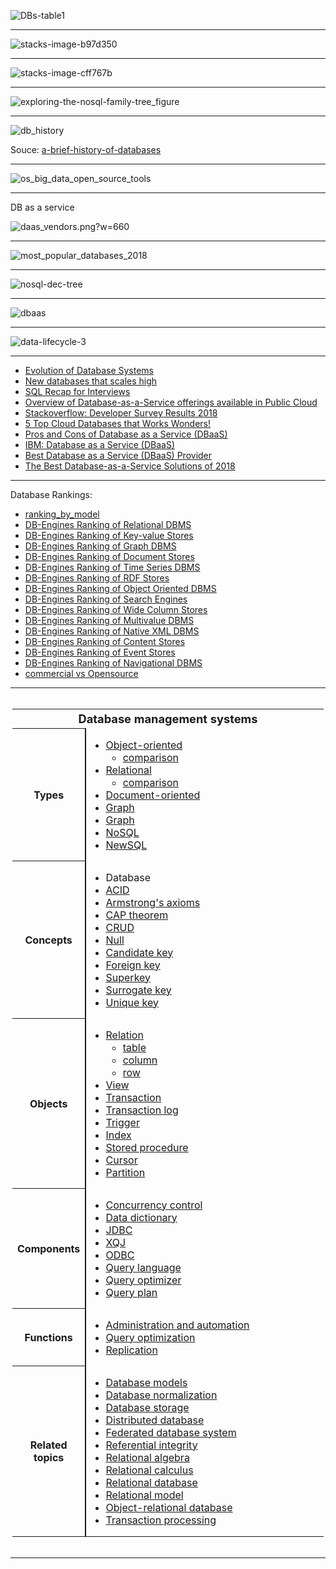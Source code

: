 

![DBs-table1](https://www.analyticsvidhya.com/wp-content/uploads/2014/11/DBs-table1.png)

-------------

![stacks-image-b97d350](http://graphdatamodeling.com/GraphDataModeling/files/stacks-image-b97d350.png)

---------------

![stacks-image-cff767b](http://graphdatamodeling.com/GraphDataModeling/files/stacks-image-cff767b.png)


-----------

![exploring-the-nosql-family-tree_figure](https://www.ibmbigdatahub.com/sites/default/files/datamag/2014/03/exploring-the-nosql-family-tree_figure.png)

------------

![db_history](https://github.com/gopala-kr/a-week-in-wild-ai/blob/master/10-ai-in-enterprise-services/imgs/db_history.PNG)


Souce: [a-brief-history-of-databases](https://peterjamesthomas.com/wp-content/uploads/2018/02/a-brief-history-of-databases.pdf)

-------

![os_big_data_open_source_tools](http://usblogs.pwc.com/emerging-technology/wp-content/uploads/2016/09/mw-15-1351-database-evolution-dist.png)

----------

DB as a service

![daas_vendors.png?w=660](https://blog.jhnr.ch/images/daas_vendors.png?w=660)

----------

![most_popular_databases_2018](https://www.eversql.com/wp-content/uploads/2018/03/most_popular_databases_2018-768x656.png)

-------

![nosql-dec-tree](https://www.innoarchitech.com/assets/images/nosql-dec-tree.png)

-----------

![dbaas](https://github.com/gopala-kr/a-week-in-wild-ai/blob/master/10-ai-in-enterprise-services/imgs/dbaas.JPG)

--------

![data-lifecycle-3](https://cloud.google.com/solutions/images/data-lifecycle-3.svg)

--------

- [Evolution of Database Systems](http://www.cs.put.poznan.pl/kdembczynski/lectures/pmds/lectures/edbs.pdf)
- [New databases that scales high](https://www.slideshare.net/welkaim/new-databases-that-scales-high)
- [SQL Recap for Interviews](https://towardsdatascience.com/sql-cheat-sheet-for-interviews-6e5981fa797b)
- [Overview of Database-as-a-Service offerings available in Public Cloud](https://blog.jhnr.ch/2015/09/07/overview-of-database-as-a-service-offerings-available-in-public-cloud/)
- [Stackoverflow: Developer Survey Results
2018](https://insights.stackoverflow.com/survey/2018/)
- [5 Top Cloud Databases that Works Wonders!](https://hackernoon.com/5-top-cloud-databases-that-works-wonders-7e628810e3ac)
- [Pros and Cons of Database as a Service (DBaaS)](https://www.objectrocket.com/blog/company/advantages-and-disadvantages-of-dbaas/)
- [IBM: Database as a Service (DBaaS)](https://www.ibm.com/developerworks/community/blogs/8f058ee2-f3aa-4976-aeb8-4e6102dc86f8/entry/what-is-database-as-a-service-dbaas?lang=en)
- [Best Database as a Service (DBaaS) Provider](https://www.g2crowd.com/categories/database-as-a-service-dbaas)
- [The Best Database-as-a-Service Solutions of 2018](https://in.pcmag.com/software/124292/guide/the-best-database-as-a-service-solutions-of-2018)

-------

Database Rankings:

- [ranking_by_model](https://db-engines.com/en/ranking_categories)
- [DB-Engines Ranking of Relational DBMS](https://db-engines.com/en/ranking/relational+dbms)
- [DB-Engines Ranking of Key-value Stores](https://db-engines.com/en/ranking/key-value+store)
- [DB-Engines Ranking of Graph DBMS](https://db-engines.com/en/ranking/graph+dbms)
- [DB-Engines Ranking of Document Stores](https://db-engines.com/en/ranking/document+store)
- [DB-Engines Ranking of Time Series DBMS](https://db-engines.com/en/ranking/time+series+dbms)
- [DB-Engines Ranking of RDF Stores](https://db-engines.com/en/ranking/rdf+store)
- [DB-Engines Ranking of Object Oriented DBMS](https://db-engines.com/en/ranking/object+oriented+dbms)
- [DB-Engines Ranking of Search Engines](https://db-engines.com/en/ranking/search+engine)
- [DB-Engines Ranking of Wide Column Stores](https://db-engines.com/en/ranking/wide+column+store)
- [DB-Engines Ranking of Multivalue DBMS](https://db-engines.com/en/ranking/multivalue+dbms)
- [DB-Engines Ranking of Native XML DBMS](https://db-engines.com/en/ranking/native+xml+dbms)
- [DB-Engines Ranking of Content Stores](https://db-engines.com/en/ranking/content+store)
- [DB-Engines Ranking of Event Stores](https://db-engines.com/en/ranking/event+store)
- [DB-Engines Ranking of Navigational DBMS](https://db-engines.com/en/ranking/navigational+dbms)
- [commercial vs Opensource](https://db-engines.com/en/ranking_osvsc)

--------



<div role="navigation" class="navbox" aria-labelledby="Database_management_systems" style="padding:3px"><table class="nowraplinks hlist collapsible autocollapse navbox-inner" style="border-spacing:0;background:transparent;color:inherit"><tbody><tr><th scope="col" class="navbox-title" colspan="2"><div id="Database_management_systems" style="font-size:114%;margin:0 4em"><a class="mw-selflink selflink">Database management systems</a></div></th></tr><tr><th scope="row" class="navbox-group" style="width:1%">Types</th><td class="navbox-list navbox-odd" style="text-align:left;border-left-width:2px;border-left-style:solid;width:100%;padding:0px"><div style="padding:0em 0.25em">
<ul><li><a href="https://en.wikipedia.org/wiki/Object_database" title="Object database">Object-oriented</a>
<ul><li><a href="https://en.wikipedia.org/wiki/Comparison_of_object_database_management_systems" title="Comparison of object database management systems">comparison</a></li></ul></li>
<li><a href="https://en.wikipedia.org/wiki/List_of_relational_database_management_systems" title="List of relational database management systems">Relational</a>
<ul><li><a href="https://en.wikipedia.org/wiki/Comparison_of_relational_database_management_systems" title="Comparison of relational database management systems">comparison</a></li></ul></li>
<li><a href="https://en.wikipedia.org/wiki/Document-oriented_database" title="Document-oriented database">Document-oriented</a></li>
<li><a href="https://en.wikipedia.org/wiki/Graph_database" title="Graph database">Graph</a></li>
<li><a href="https://en.wikipedia.org/wiki/Graph_database" title="Graph database">Graph</a></li>
<li><a href="https://en.wikipedia.org//wiki/NoSQL" title="NoSQL">NoSQL</a></li>
<li><a href="https://en.wikipedia.org//wiki/NewSQL" title="NewSQL">NewSQL</a></li></ul>
</div></td></tr><tr><th scope="row" class="navbox-group" style="width:1%">Concepts</th><td class="navbox-list navbox-even" style="text-align:left;border-left-width:2px;border-left-style:solid;width:100%;padding:0px"><div style="padding:0em 0.25em">
<ul><li><a class="mw-selflink selflink">Database</a></li>
<li><a href="https://en.wikipedia.org//wiki/ACID" class="mw-redirect" title="ACID">ACID</a></li>
<li><a href="https://en.wikipedia.org//wiki/Armstrong%27s_axioms" title="Armstrong&#39;s axioms">Armstrong's axioms</a></li>
<li><a href="https://en.wikipedia.org//wiki/CAP_theorem" title="CAP theorem">CAP theorem</a></li>
<li><a href="https://en.wikipedia.org//wiki/Create,_read,_update_and_delete" title="Create, read, update and delete">CRUD</a></li>
<li><a href="https://en.wikipedia.org//wiki/Null_(SQL)" title="Null (SQL)">Null</a></li>
<li><a href="https://en.wikipedia.org//wiki/Candidate_key" title="Candidate key">Candidate key</a></li>
<li><a href="https://en.wikipedia.org//wiki/Foreign_key" title="Foreign key">Foreign key</a></li>
<li><a href="https://en.wikipedia.org//wiki/Superkey" title="Superkey">Superkey</a></li>
<li><a href="https://en.wikipedia.org//wiki/Surrogate_key" title="Surrogate key">Surrogate key</a></li>
<li><a href="https://en.wikipedia.org//wiki/Unique_key" title="Unique key">Unique key</a></li></ul>
</div></td></tr><tr><th scope="row" class="navbox-group" style="width:1%">Objects</th><td class="navbox-list navbox-odd" style="text-align:left;border-left-width:2px;border-left-style:solid;width:100%;padding:0px"><div style="padding:0em 0.25em">
<ul><li><a href="https://en.wikipedia.org//wiki/Relation_(database)" title="Relation (database)">Relation</a>
<ul><li><a href="https://en.wikipedia.org//wiki/Table_(database)" title="Table (database)">table</a></li>
<li><a href="https://en.wikipedia.org//wiki/Column_(database)" title="Column (database)">column</a></li>
<li><a href="https://en.wikipedia.org//wiki/Row_(database)" title="Row (database)">row</a></li></ul></li>
<li><a href="https://en.wikipedia.org//wiki/View_(SQL)" title="View (SQL)">View</a></li>
<li><a href="https://en.wikipedia.org//wiki/Database_transaction" title="Database transaction">Transaction</a></li>
<li><a href="https://en.wikipedia.org//wiki/Transaction_log" title="Transaction log">Transaction log</a></li>
<li><a href="https://en.wikipedia.org//wiki/Database_trigger" title="Database trigger">Trigger</a></li>
<li><a href="https://en.wikipedia.org//wiki/Database_index" title="Database index">Index</a></li>
<li><a href="https://en.wikipedia.org//wiki/Stored_procedure" title="Stored procedure">Stored procedure</a></li>
<li><a href="https://en.wikipedia.org//wiki/Cursor_(databases)" title="Cursor (databases)">Cursor</a></li>
<li><a href="https://en.wikipedia.org//wiki/Partition_(database)" title="Partition (database)">Partition</a></li></ul>
</div></td></tr><tr><th scope="row" class="navbox-group" style="width:1%">Components</th><td class="navbox-list navbox-even" style="text-align:left;border-left-width:2px;border-left-style:solid;width:100%;padding:0px"><div style="padding:0em 0.25em">
<ul><li><a href="https://en.wikipedia.org//wiki/Concurrency_control" title="Concurrency control">Concurrency control</a></li>
<li><a href="https://en.wikipedia.org//wiki/Data_dictionary" title="Data dictionary">Data dictionary</a></li>
<li><a href="https://en.wikipedia.org//wiki/Java_Database_Connectivity" title="Java Database Connectivity">JDBC</a></li>
<li><a href="https://en.wikipedia.org//wiki/XQuery_API_for_Java" title="XQuery API for Java">XQJ</a></li>
<li><a href="https://en.wikipedia.org//wiki/Open_Database_Connectivity" title="Open Database Connectivity">ODBC</a></li>
<li><a href="https://en.wikipedia.org//wiki/Query_language" title="Query language">Query language</a></li>
<li><a href="https://en.wikipedia.org//wiki/Query_optimization" title="Query optimization">Query optimizer</a></li>
<li><a href="https://en.wikipedia.org//wiki/Query_plan" title="Query plan">Query plan</a></li></ul>
</div></td></tr><tr><th scope="row" class="navbox-group" style="width:1%">Functions</th><td class="navbox-list navbox-odd" style="text-align:left;border-left-width:2px;border-left-style:solid;width:100%;padding:0px"><div style="padding:0em 0.25em">
<ul><li><a href="https://en.wikipedia.org//wiki/Database_administration_and_automation" title="Database administration and automation">Administration and automation</a></li>
<li><a href="https://en.wikipedia.org//wiki/Query_optimization" title="Query optimization">Query optimization</a></li>
<li><a href="https://en.wikipedia.org//wiki/Replication_(computing)#DATABASE" title="Replication (computing)">Replication</a></li></ul>
</div></td></tr><tr><th scope="row" class="navbox-group" style="width:1%">Related topics</th><td class="navbox-list navbox-even" style="text-align:left;border-left-width:2px;border-left-style:solid;width:100%;padding:0px"><div style="padding:0em 0.25em">
<ul><li><a href="https://en.wikipedia.org//wiki/Database_model" title="Database model">Database models</a></li>
<li><a href="https://en.wikipedia.org//wiki/Database_normalization" title="Database normalization">Database normalization</a></li>
<li><a href="https://en.wikipedia.org//wiki/Database_storage_structures" title="Database storage structures">Database storage</a></li>
<li><a href="https://en.wikipedia.org//wiki/Distributed_database" title="Distributed database">Distributed database</a></li>
<li><a href="https://en.wikipedia.org//wiki/Federated_database_system" title="Federated database system">Federated database system</a></li>
<li><a href="https://en.wikipedia.org//wiki/Referential_integrity" title="Referential integrity">Referential integrity</a></li>
<li><a href="https://en.wikipedia.org//wiki/Relational_algebra" title="Relational algebra">Relational algebra</a></li>
<li><a href="https://en.wikipedia.org//wiki/Relational_calculus" title="Relational calculus">Relational calculus</a></li>
<li><a href="https://en.wikipedia.org//wiki/Relational_database" title="Relational database">Relational database</a></li>
<li><a href="https://en.wikipedia.org//wiki/Relational_model" title="Relational model">Relational model</a></li>
<li><a href="https://en.wikipedia.org//wiki/Object-relational_database" title="Object-relational database">Object-relational database</a></li>
<li><a href="https://en.wikipedia.org//wiki/Transaction_processing" title="Transaction processing">Transaction processing</a></li></ul>
</div></td></tr></tbody></table></div>

--------
